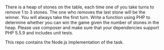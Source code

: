 There is a heap of stones on the table, each time one of you take turns to remove 1 to 3 stones. The one who removes the last stone will be the winner. You will always take the first turn. Write a function using PHP to determine whether you can win the game given the number of stones in the heap. Please use composer and make sure that your dependencies support PHP 5.5.9 and includes unit tests.

This repo contains the Node.js implementation of the task.